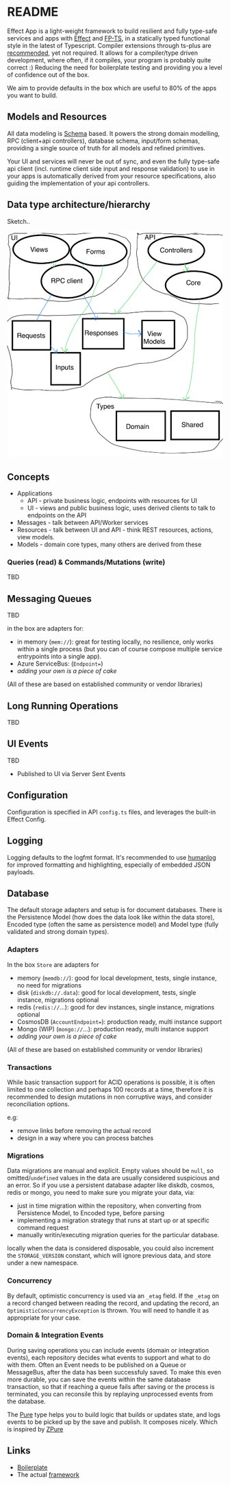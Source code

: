 # README

Effect App is a light-weight framework to build resilient and fully type-safe services and apps with [Effect](https://github.com/Effect-TS/effect) and [FP-TS](https://github.com/fp-ts/core),
in a statically typed functional style in the latest of Typescript.
Compiler extensions through ts-plus are [recommended](https://dev.to/effect-ts/the-case-for-ts-18b3), yet not required.
It allows for a compiler/type driven development, where often, if it compiles, your program is probably quite correct :) Reducing the need for boilerplate testing and providing you a level of confidence out of the box.

We aim to provide defaults in the box which are useful to 80% of the apps you want to build.

## Models and Resources

All data modeling is [Schema](https://github.com/effect-ts-app/libs/tree/main/packages/schema) based. It powers the strong domain modelling, RPC (client+api controllers), database schema, input/form schemas, providing a single source of truth for all models and refined primitives.

Your UI and services will never be out of sync, and even the fully type-safe api client (incl. runtime client side input and response validation) to use in your apps is automatically derived from your resource specifications, also guiding the implementation of your api controllers.

## Data type architecture/hierarchy

Sketch..

![alt text](doc/img/data-arch.png)

## Concepts

- Applications
  - API - private business logic, endpoints with resources for UI
  - UI - views and public business logic, uses derived clients to talk to endpoints on the API
- Messages - talk between API/Worker services
- Resources - talk between UI and API - think REST resources, actions, view models.
- Models - domain core types, many others are derived from these

### Queries (read) & Commands/Mutations (write)

TBD

## Messaging Queues

TBD

in the box are adapters for:

- in memory (`mem://`): great for testing locally, no resilience, only works within a single process (but you can of course compose multiple service entrypoints into a single app).
- Azure ServiceBus: (`Endpoint=`)
- _adding your own is a piece of cake_

(All of these are based on established community or vendor libraries)

## Long Running Operations

TBD

## UI Events

TBD

- Published to UI via Server Sent Events

## Configuration

Configuration is specified in API `config.ts` files, and leverages the built-in Effect Config.

## Logging

Logging defaults to the logfmt format. It's recommended to use [humanlog](https://github.com/humanlogio/humanlog) for improved formatting and highlighting, especially of embedded JSON payloads.

## Database

The default storage adapters and setup is for document databases.
There is the Persistence Model (how does the data look like within the data store), Encoded type (often the same as persistence model) and Model type (fully validated and strong domain types).

### Adapters

In the box `Store` are adapters for

- memory (`memdb://`): good for local development, tests, single instance, no need for migrations
- disk (`diskdb://.data`): good for local development, tests, single instance, migrations optional
- redis (`redis://`...): good for dev instances, single instance, migrations optional
- CosmosDB (`AccountEndpoint=`): production ready, multi instance support
- Mongo (WIP) (`mongo://`...): production ready, multi instance support
- _adding your own is a piece of cake_

(All of these are based on established community or vendor libraries)

### Transactions

While basic transaction support for ACID operations is possible, it is often limited to one collection and perhaps 100 records at a time,
therefore it is recommended to design mutations in non corruptive ways, and consider reconciliation options.

e.g:

- remove links before removing the actual record
- design in a way where you can process batches

### Migrations

Data migrations are manual and explicit.
Empty values should be `null`, so omitted/`undefined` values in the data are usually considered suspicious and an error.
So if you use a persistent database adapter like diskdb, cosmos, redis or mongo, you need to make sure you migrate your data, via:

- just in time migration within the repository, when converting from Persistence Model, to Encoded type, before parsing
- implementing a migration strategy that runs at start up or at specific command request
- manually writin/executing migration queries for the particular database.

locally when the data is considered disposable, you could also increment the `STORAGE_VERSION` constant,
which will ignore previous data, and store under a new namespace.

### Concurrency

By default, optimistic concurrency is used via an `_etag` field. If the `_etag` on a record changed between reading the record, and updating the record,
an `OptimisticConcurrencyException` is thrown. You will need to handle it as appropriate for your case.

### Domain & Integration Events

During saving operations you can include events (domain or integration events), each repository decides what events to support and what to do with them.
Often an Event needs to be published on a Queue or MessageBus, after the data has been successfuly saved.
To make this even more durable, you can save the events within the same database transaction, so that if reaching a queue fails after saving or the process is terminated, you can reconsile this by replaying unprocessed events from the database.

The [Pure](https://github.com/effect-ts-app/libs/blob/main/packages/prelude/_src/Pure.ts) type helps you to build logic that builds or updates state,
and logs events to be picked up by the save and publish. It composes nicely.
Which is inspired by [ZPure](https://zio.github.io/zio-prelude/docs/zpure/)

## Links

- [Boilerplate](https://github.com/effect-ts-app/boilerplate)
- The actual [framework](https://github.com/effect-ts-app/libs)
